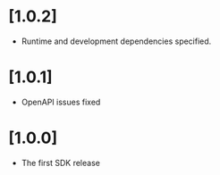 # [1.0.2]

- Runtime and development dependencies specified.

# [1.0.1]

- OpenAPI issues fixed

# [1.0.0]

- The first SDK release
